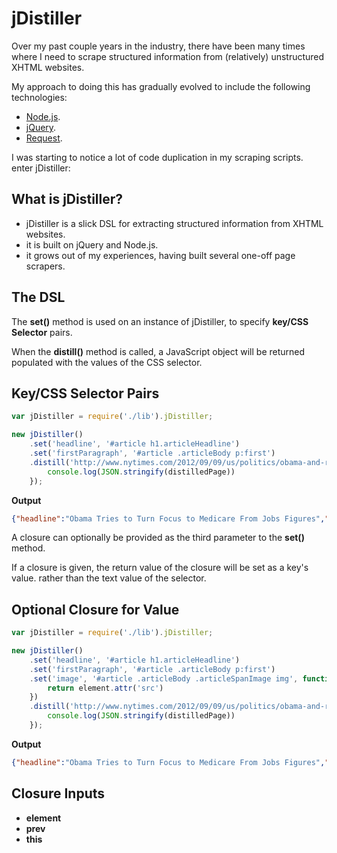 jDistiller
=========

Over my past couple years in the industry, there have been many times where I need to scrape structured information from (relatively) unstructured XHTML websites.

My approach to doing this has gradually evolved to include the following technologies:

* [Node.js](http://nodejs.org/).
* [jQuery](http://jquery.com/).
* [Request](https://github.com/mikeal/request).

I was starting to notice a lot of code duplication in my scraping scripts. enter jDistiller:

What is jDistiller?
------------------

* jDistiller is a slick DSL for extracting structured information from XHTML websites.
* it is built on jQuery and Node.js.
* it grows out of my experiences, having built several one-off page scrapers.

The DSL
-------

The __set()__ method is used on an instance of jDistiller, to specify __key/CSS Selector__ pairs.

When the __distill()__ method is called, a JavaScript object will be returned populated with the values of the CSS selector.

Key/CSS Selector Pairs
----------------------

```javascript
var jDistiller = require('./lib').jDistiller;

new jDistiller()
	.set('headline', '#article h1.articleHeadline')
	.set('firstParagraph', '#article .articleBody p:first')
	.distill('http://www.nytimes.com/2012/09/09/us/politics/obama-and-romney-battle-for-votes-in-2-swing-states.html?_r=1&hp', function(err, distilledPage) {
		console.log(JSON.stringify(distilledPage))
	});
```

**Output**

```json
{"headline":"Obama Tries to Turn Focus to Medicare From Jobs Figures","firstParagraph":"SEMINOLE, Fla. — President Obama on Saturday began hammering away at the Republican ticket’s plans for Medicare, using a campaign swing through Florida, with its large number of retired and elderly voters, to try to turn the page from anemic employment growth, his biggest weakness, to entitlements, a Democratic strength."}
```

A closure can optionally be provided as the third parameter to the __set()__ method.

If a closure is given, the return value of the closure will be set as a key's value. rather than the text value of the selector.

Optional Closure for Value
--------------------------

```javascript
var jDistiller = require('./lib').jDistiller;

new jDistiller()
	.set('headline', '#article h1.articleHeadline')
	.set('firstParagraph', '#article .articleBody p:first')
	.set('image', '#article .articleBody .articleSpanImage img', function(element, prev) {
		return element.attr('src')
	})
	.distill('http://www.nytimes.com/2012/09/09/us/politics/obama-and-romney-battle-for-votes-in-2-swing-states.html?_r=1&hp', function(err, distilledPage) {
		console.log(JSON.stringify(distilledPage))
	});
```

**Output**

```json
{"headline":"Obama Tries to Turn Focus to Medicare From Jobs Figures","firstParagraph":"SEMINOLE, Fla. — President Obama on Saturday began hammering away at the Republican ticket’s plans for Medicare, using a campaign swing through Florida, with its large number of retired and elderly voters, to try to turn the page from anemic employment growth, his biggest weakness, to entitlements, a Democratic strength.","image":"http://graphics8.nytimes.com/images/2012/09/09/us/JP-CANDIDATE-1/JP-CANDIDATE-1-articleLarge.jpg"}
```

Closure Inputs
--------------

* **element**
* **prev**
* **this**
